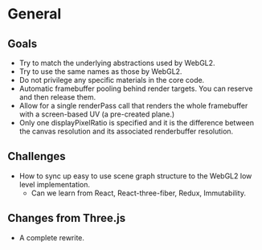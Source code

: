 # General

## Goals

- Try to match the underlying abstractions used by WebGL2.
- Try to use the same names as those by WebGL2.
- Do not privilege any specific materials in the core code.
- Automatic framebuffer pooling behind render targets. You can reserve and then release them.
- Allow for a single renderPass call that renders the whole framebuffer with a screen-based UV (a pre-created plane.)
- Only one displayPixelRatio is specified and it is the difference between the canvas resolution and its associated renderbuffer resolution.

## Challenges

- How to sync up easy to use scene graph structure to the WebGL2 low level implementation.
  - Can we learn from React, React-three-fiber, Redux, Immutability.

## Changes from Three.js

- A complete rewrite.
